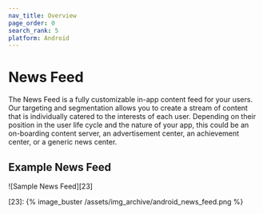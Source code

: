 ```yaml
---
nav_title: Overview
page_order: 0
search_rank: 5
platform: Android
---
```

# News Feed

The News Feed is a fully customizable in-app content feed for your users. Our targeting and segmentation allows you to create a stream of content that is individually catered to the interests of each user. Depending on their position in the user life cycle and the nature of your app, this could be an on-boarding content server, an advertisement center, an achievement center, or a generic news center.

## Example News Feed

![Sample News Feed][23]

[23]: {% image_buster /assets/img_archive/android_news_feed.png %}
